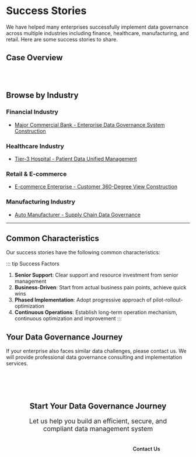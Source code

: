# Success Stories

We have helped many enterprises successfully implement data governance across multiple industries including finance, healthcare, manufacturing, and retail. Here are some success stories to share.

## Case Overview

<div class="case-cards">
  <CaseCard 
    industry="Finance"
    title="Major Commercial Bank"
    challenge="Data scattered across multiple systems, serious data quality issues, difficult to meet regulatory requirements"
    solution="Establish enterprise-level data governance system, implement master data management and data quality management"
    result="Data quality improved 60%, regulatory reporting accuracy reached 99%, data-related tickets reduced 70%"
    link="/en/cases/bank"
  />
  
  <CaseCard 
    industry="Healthcare"
    title="Tier-3 Hospital"
    challenge="Patient data scattered across departmental systems, lack of unified management, security risks exist"
    solution="Establish patient master data management system, implement data security and privacy protection measures"
    result="Patient data unification rate 95%, data query efficiency increased 5x, passed Level 3 cybersecurity certification"
    link="/en/cases/hospital"
  />
  
  <CaseCard 
    industry="E-commerce"
    title="E-commerce Enterprise"
    challenge="Inaccurate customer data, affecting precision marketing effectiveness, poor customer experience"
    solution="Establish customer 360-degree view, implement data quality monitoring and customer data governance"
    result="Customer data accuracy increased to 98%, marketing conversion rate increased 35%, customer satisfaction increased 25%"
    link="/en/cases/ecommerce"
  />
  
  <CaseCard 
    industry="Manufacturing"
    title="Auto Manufacturer"
    challenge="Serious supply chain data silos, chaotic inventory management, high costs"
    solution="Connect supply chain data, establish unified material master data and supplier master data"
    result="Inventory turnover rate increased 35%, procurement costs reduced 20%, delivery on-time rate increased to 95%"
    link="/en/cases/manufacturing"
  />
</div>

## Browse by Industry

### Financial Industry

-   [Major Commercial Bank - Enterprise Data Governance System Construction](/en/cases/bank)

### Healthcare Industry

-   [Tier-3 Hospital - Patient Data Unified Management](/en/cases/hospital)

### Retail & E-commerce

-   [E-commerce Enterprise - Customer 360-Degree View Construction](/en/cases/ecommerce)

### Manufacturing Industry

-   [Auto Manufacturer - Supply Chain Data Governance](/en/cases/manufacturing)

---

## Common Characteristics

Our success stories have the following common characteristics:

::: tip Success Factors

1. **Senior Support**: Clear support and resource investment from senior management
2. **Business-Driven**: Start from actual business pain points, achieve quick wins
3. **Phased Implementation**: Adopt progressive approach of pilot-rollout-optimization
4. **Continuous Operations**: Establish long-term operation mechanism, continuous optimization and improvement
   :::

## Your Data Governance Journey

If your enterprise also faces similar data challenges, please contact us. We will provide professional data governance consulting and implementation services.

<div class="cta-section">
  <h2>Start Your Data Governance Journey</h2>
  <p style="font-size: 1.1rem; color: var(--vp-c-text-2); margin: 16px 0;">
    Let us help you build an efficient, secure, and compliant data management system
  </p>
  <div class="cta-buttons">
    <a href="/en/what-is-data-governance/implementation" class="cta-button">View Implementation Guide</a>
    <a href="/en/contact" class="cta-button secondary">Contact Us</a>
  </div>
</div>

<style scoped>
.case-cards {
  display: grid;
  grid-template-columns: repeat(auto-fit, minmax(320px, 1fr));
  gap: 28px;
  margin: 32px 0;
}

.cta-section {
  text-align: center;
  padding: 48px 24px;
  background: linear-gradient(135deg, var(--vp-c-brand-soft) 0%, var(--vp-c-bg-soft) 100%);
  border-radius: 16px;
  margin: 48px 0;
}

.cta-section h2 {
  margin-top: 0;
  border: none;
  color: var(--vp-c-brand-1);
}

.cta-buttons {
  display: flex;
  gap: 16px;
  justify-content: center;
  flex-wrap: wrap;
  margin-top: 24px;
}

.cta-button {
  display: inline-block;
  padding: 12px 32px;
  background: var(--vp-c-brand-1);
  color: white;
  text-decoration: none;
  border-radius: 8px;
  font-weight: 600;
  transition: all 0.3s ease;
}

.cta-button:hover {
  background: var(--vp-c-brand-2);
  transform: translateY(-2px);
  box-shadow: 0 6px 16px rgba(0, 123, 255, 0.3);
}

.cta-button.secondary {
  background: var(--vp-c-bg);
  color: var(--vp-c-brand-1);
  border: 2px solid var(--vp-c-brand-1);
}

.cta-button.secondary:hover {
  background: var(--vp-c-brand-soft);
}
</style>
